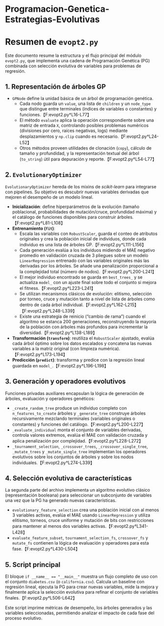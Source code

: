 # Programacion-Genetica-Estrategias-Evolutivas
# Resumen de `evopt2.py`

Este documento resume la estructura y el flujo principal del módulo `evopt2.py`, que implementa una cadena de Programación Genética (PG) combinada con selección evolutiva de variables para problemas de regresión.

## 1. Representación de árboles GP

* `GPNode` define la unidad básica de un árbol de programación genética.
  * Cada nodo guarda un `value`, una lista de `children` y un `node_type` que distingue entre terminales (índices de variables o constantes) y funciones.【F:evopt2.py†L16-L77】
  * El método `evaluate` aplica la operación correspondiente sobre una matriz de entrada `X`, controlando posibles problemas numéricos (divisiones por cero, raíces negativas, logs) mediante desplazamientos y `np.clip` cuando es necesario.【F:evopt2.py†L24-L52】
  * Otros métodos proveen utilidades de clonación (`copy`), cálculo de tamaño y profundidad, y la representación textual del árbol (`to_string`) útil para depuración y reporte.【F:evopt2.py†L54-L77】

## 2. `EvolutionaryOptimizer`

`EvolutionaryOptimizer` hereda de los mixins de *scikit-learn* para integrarse con pipelines. Su objetivo es descubrir nuevas variables derivadas que mejoren el desempeño de un modelo lineal.

* **Inicialización**: define hiperparámetros de la evolución (tamaño poblacional, probabilidades de mutación/cruce, profundidad máxima) y el catálogo de funciones disponibles para construir árboles.【F:evopt2.py†L81-L108】
* **Entrenamiento (`fit`)**:
  * Escala las variables con `RobustScaler`, guarda el conteo de atributos originales y crea la población inicial de individuos, donde cada individuo es una lista de árboles GP.【F:evopt2.py†L111-L156】
  * Cada generación evalúa a los individuos midiendo el MAE negativo promedio en validación cruzada de 3 pliegues sobre un modelo `LinearRegression` entrenado con las variables originales más las derivadas por los árboles. Se añade una penalización proporcional a la complejidad total (número de nodos).【F:evopt2.py†L200-L241】
  * El mejor individuo encontrado se guarda en `best_trees_` y se actualiza `model_` con un ajuste final sobre todo el conjunto si mejora el fitness.【F:evopt2.py†L223-L241】
  * Se utilizan mecanismos clásicos de evolución: elitismo, selección por torneo, cruce y mutación tanto a nivel de lista de árboles como dentro de cada árbol individual.【F:evopt2.py†L162-L215】【F:evopt2.py†L248-L339】
  * Existe una estrategia de reinicio (“cambio de rama”) cuando el algoritmo se estanca 200 generaciones, reconstruyendo la mayoría de la población con árboles más profundos para incrementar la diversidad.【F:evopt2.py†L138-L189】
* **Transformación (`transform`)**: reutiliza el `RobustScaler` ajustado, evalúa cada árbol óptimo sobre los datos escalados y concatena las nuevas variables a la matriz original (con limpieza numérica).【F:evopt2.py†L173-L194】
* **Predicción (`predict`)**: transforma y predice con la regresión lineal guardada en `model_`.【F:evopt2.py†L196-L198】

## 3. Generación y operadores evolutivos

Funciones privadas auxiliares encapsulan la lógica de generación de árboles, evaluación y operadores genéticos:

* `_create_random_tree` produce un individuo completo con `n_features_to_create` árboles y `_generate_tree` construye árboles recursivamente mezclando terminales (variables originales o constantes) y funciones del catálogo.【F:evopt2.py†L200-L227】
* `_evaluate_individual` monta el conjunto de variables derivadas, controla valores extremos, evalúa el MAE con validación cruzada y aplica penalización por complejidad.【F:evopt2.py†L228-L272】
* `_tournament_selection`, `_crossover_trees`, `_crossover_single_tree`, `_mutate_trees` y `_mutate_single_tree` implementan los operadores evolutivos sobre los conjuntos de árboles y sobre los nodos individuales.【F:evopt2.py†L274-L339】

## 4. Selección evolutiva de características

La segunda parte del archivo implementa un algoritmo evolutivo clásico (representación booleana) para seleccionar un subconjunto de variables una vez que la PG ha generado nuevas características.

* `evolutionary_feature_selection` crea una población inicial con al menos 3 variables activas, evalúa el MAE usando `LinearRegression` y utiliza elitismo, torneos, cruce uniforme y mutación de bits con restricciones para mantener al menos dos variables activas.【F:evopt2.py†L341-L428】
* `evaluate_feature_subset`, `tournament_selection_fs`, `crossover_fs` y `mutate_fs` contienen la lógica de evaluación y operadores para esta fase.【F:evopt2.py†L430-L504】

## 5. Script principal

El bloque `if __name__ == "__main__"` muestra un flujo completo de uso con el conjunto `diabetes.csv` (o `california.csv`). Calcula un baseline con regresión lineal, ejecuta la PG para crear nuevas variables, mide la mejora y finalmente aplica la selección evolutiva para refinar el conjunto de variables finales.【F:evopt2.py†L506-L642】

Este script imprime métricas de desempeño, los árboles generados y las variables seleccionadas, permitiendo analizar el impacto de cada fase del proceso evolutivo.